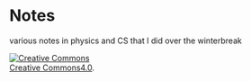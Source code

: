 Notes
=====

various notes in physics and CS that I did over the winterbreak


<a rel="license" href="http://creativecommons.org/licenses/by/4.0/"><img alt="Creative Commons" style="border-width:0" src="http://i.creativecommons.org/l/by/4.0/80x15.png" /></a><br /><a rel="license" href="http://creativecommons.org/licenses/by/4.0/">Creative Commons4.0</a>.
